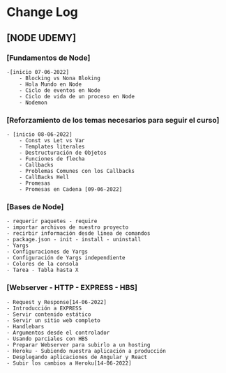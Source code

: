 # Change Log

## [NODE UDEMY]

### [Fundamentos de Node]

    -[inicio 07-06-2022]
        - Blocking vs Nona Bloking
        - Hola Mundo en Node
        - Ciclo de eventos en Node
        - Ciclo de vida de un proceso en Node
        - Nodemon

### [Reforzamiento de los temas necesarios para seguir el curso]

    - [inicio 08-06-2022]
        - Const vs Let vs Var
        - Templates literales
        - Destructuración de Objetos
        - Funciones de flecha
        - Callbacks
        - Problemas Comunes con los Callbacks
        - CallBacks Hell
        - Promesas
        - Promesas en Cadena [09-06-2022]

### [Bases de Node]

    - requerir paquetes - require
    - importar archivos de nuestro proyecto
    - recirbir información desde linea de comandos
    - package.json - init - install - uninstall
    - Yargs
    - Configuraciones de Yargs
    - Configuración de Yargs independiente
    - Colores de la consola
    - Tarea - Tabla hasta X

### [Webserver - HTTP - EXPRESS - HBS]

    - Request y Response[14-06-2022]
    - Introducción a EXPRESS
    - Servir contenido estático
    - Servir un sitio web completo
    - Handlebars
    - Argumentos desde el controlador
    - Usando parciales con HBS
    - Preparar Webserver para subirlo a un hosting
    - Heroku - Subiendo nuestra aplicación a producción
    - Desplegando aplicaciones de Angular y React
    - Subir los cambios a Heroku[14-06-2022]